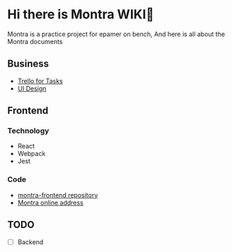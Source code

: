 # Hi there is Montra WIKI👋
Montra is a practice project for epamer on bench, And here is all about the Montra documents

## Business
- [Trello for Tasks](https://trello.com/b/IWDHKcvO/kanban-for-montra)
- [UI Design](https://www.figma.com/file/5WcSTa9FwvVTR8j51zJsDW/Montra---Expense-Tracker-UI-Kit-(Community)?node-id=223%3A1)

## Frontend

### Technology
- React
- Webpack
- Jest

### Code
- [montra-frontend repository](https://github.com/montra-practice/montra-frontend)
- [Montra online address](https://montra-practice.github.io/montra-frontend/)

## TODO
- [ ] Backend

<!--

**Here are some ideas to get you started:**

🙋‍♀️ A short introduction - what is your organization all about?
🌈 Contribution guidelines - how can the community get involved?
👩‍💻 Useful resources - where can the community find your docs? Is there anything else the community should know?
🍿 Fun facts - what does your team eat for breakfast?
🧙 Remember, you can do mighty things with the power of [Markdown](https://docs.github.com/github/writing-on-github/getting-started-with-writing-and-formatting-on-github/basic-writing-and-formatting-syntax)
-->
